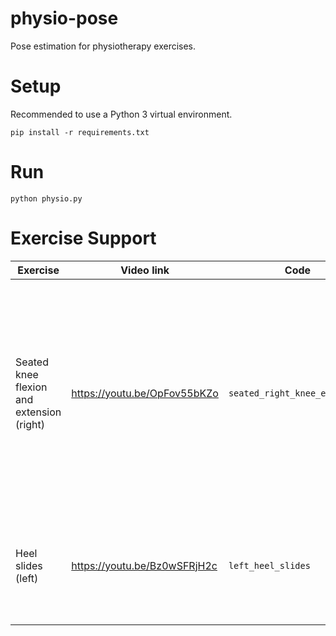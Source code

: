 # physio-pose
Pose estimation for physiotherapy exercises.

# Setup
Recommended to use a Python 3 virtual environment.
```shell script
pip install -r requirements.txt
```

# Run
```shell script
python physio.py
```

# Exercise Support
| Exercise | Video link | Code | Description |
| --- | --- | --- | --- |
| Seated knee flexion and extension (right) | https://youtu.be/OpFov55bKZo | `seated_right_knee_extension` | Best done sitting in a chair. Bend the knee as far as possible and hold for 5sec then straighten as far as possible or bring back to start position. Slowly the range will improve. |
| Heel slides (left) | https://youtu.be/Bz0wSFRjH2c | `left_heel_slides` | Slide the heel towards the buttocks as far as possible. Hold it for 5 seconds and relax. |
